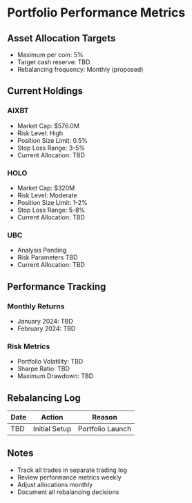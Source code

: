 # Portfolio Performance Metrics

## Asset Allocation Targets
- Maximum per coin: 5%
- Target cash reserve: TBD
- Rebalancing frequency: Monthly (proposed)

## Current Holdings
### AIXBT
- Market Cap: $576.0M
- Risk Level: High
- Position Size Limit: 0.5%
- Stop Loss Range: 3-5%
- Current Allocation: TBD

### HOLO
- Market Cap: $320M
- Risk Level: Moderate
- Position Size Limit: 1-2%
- Stop Loss Range: 5-8%
- Current Allocation: TBD

### UBC
- Analysis Pending
- Risk Parameters TBD
- Current Allocation: TBD

## Performance Tracking
### Monthly Returns
- January 2024: TBD
- February 2024: TBD

### Risk Metrics
- Portfolio Volatility: TBD
- Sharpe Ratio: TBD
- Maximum Drawdown: TBD

## Rebalancing Log
| Date | Action | Reason |
|------|--------|--------|
| TBD  | Initial Setup | Portfolio Launch |

## Notes
- Track all trades in separate trading log
- Review performance metrics weekly
- Adjust allocations monthly
- Document all rebalancing decisions
